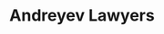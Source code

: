 ---
layout: home

title: Andreyev Lawyers
titleTemplate: Documentations for AL Portal


editLink: true

hero:
  name: Documentations for
  text: AL Portal (2.0)
  actions:
    - theme: brand
      text: Get Started
      link: /guide/introduction

features:
  - title: 🧜‍♀️ For Fontend Developers
    details: The document will describe some technical documents and design specification requirements for front-end applications.
  - title: 🌚 For Backend Developers
    details: The document will describe some technical documents and design specification requirements for back-end applications.
  - title: 📸 For End User
    details: The document will describe the user's instructions and some troubleshooting methods.
  - title: 🧩 Release Notes
    details: A changelog of the platform will be recorded in the documentation.
---